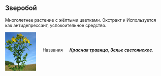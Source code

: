 <!--2022-07-20 00:40:00-->
## Зверобой
Многолетнее растение с жёлтыми цветками.
Экстракт и Используется как антидепрессант, успокоительное средство.

<img src="./zveroboy.jpeg" width="100px" align="middle"> &emsp; 
Названия &emsp; ***Красная травица***, ***Зелье светоянское***.
